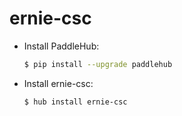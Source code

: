 # ernie-csc
* Install PaddleHub: 

    ```bash
    $ pip install --upgrade paddlehub
    ```

* Install ernie-csc: 

    ```bash
    $ hub install ernie-csc
    ```
